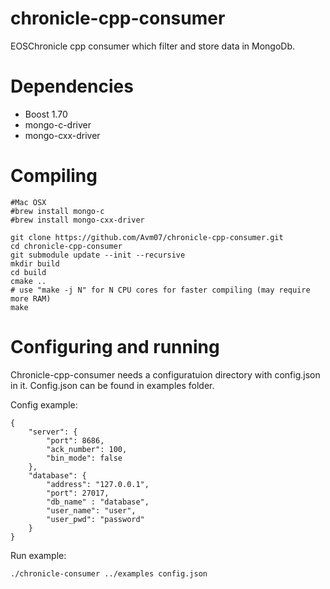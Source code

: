 # chronicle-cpp-consumer

EOSChronicle cpp consumer which filter and store data in MongoDb.

# Dependencies

* Boost 1.70
* mongo-c-driver	
* mongo-cxx-driver

# Compiling

```
#Mac OSX
#brew install mongo-c
#brew install mongo-cxx-driver

git clone https://github.com/Avm07/chronicle-cpp-consumer.git
cd chronicle-cpp-consumer
git submodule update --init --recursive
mkdir build
cd build
cmake ..
# use "make -j N" for N CPU cores for faster compiling (may require more RAM)
make
```

# Configuring and running

Chronicle-cpp-consumer needs a configuratuion directory with config.json in it.
Config.json can be found in examples folder.

Config example:

```
{
    "server": {
        "port": 8686,
        "ack_number": 100,
        "bin_mode": false
    },
    "database": {
        "address": "127.0.0.1",
        "port": 27017,
        "db_name" : "database",
        "user_name": "user",
        "user_pwd": "password"
    }
}
```

Run example:

```
./chronicle-consumer ../examples config.json 
```